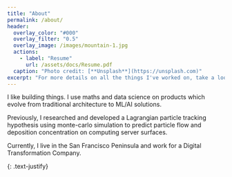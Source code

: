 ```yaml
---
title: "About"
permalink: /about/
header:
  overlay_color: "#000"
  overlay_filter: "0.5"
  overlay_image: /images/mountain-1.jpg
  actions:
    - label: "Resume"
      url: /assets/docs/Resume.pdf
  caption: "Photo credit: [**Unsplash**](https://unsplash.com)"
excerpt: "For more details on all the things I've worked on, take a look at my resume."
---
```


I like building things. I use maths and data science on products which evolve from traditional architecture to ML/AI solutions. 

Previously, I researched and developed a Lagrangian particle tracking hypothesis using monte-carlo simulation to predict particle flow and deposition concentration on computing server surfaces.

Currently, I live in the San Francisco Peninsula and work for a Digital Transformation Company.

{: .text-justify}

